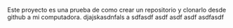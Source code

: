 Este proyecto es una prueba de como crear un repositorio y clonarlo desde github a mi computadora.
djajskasdnfals
a
sdfasdf
asdf
asdf
asdf
asdfasdf
